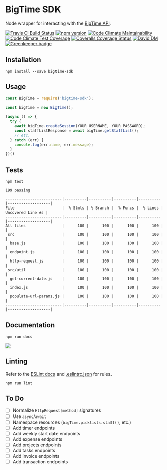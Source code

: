 # BigTime SDK
Node wrapper for interacting with the [BigTime API](http://iq.bigtime.net/BigtimeData/api/v2/help/Overview).

[![Travis CI Build Status](https://travis-ci.org/john-goldsmith/bigtime-sdk.svg?branch=master)](https://travis-ci.org/john-goldsmith/bigtime-sdk)
[![npm version](https://badge.fury.io/js/bigtime-sdk.svg)](https://badge.fury.io/js/bigtime-sdk)
[![Code Climate Maintainability](https://api.codeclimate.com/v1/badges/373d61ec523888da1663/maintainability)](https://codeclimate.com/github/john-goldsmith/bigtime-sdk/maintainability)
[![Code Climate Test Coverage](https://api.codeclimate.com/v1/badges/373d61ec523888da1663/test_coverage)](https://codeclimate.com/github/john-goldsmith/bigtime-sdk/test_coverage)
[![Coveralls Coverage Status](https://coveralls.io/repos/github/john-goldsmith/bigtime-sdk/badge.svg?branch=master)](https://coveralls.io/github/john-goldsmith/bigtime-sdk?branch=master)
[![David DM](https://david-dm.org/john-goldsmith/bigtime-sdk.svg)](https://david-dm.org/john-goldsmith/bigtime-sdk) [![Greenkeeper badge](https://badges.greenkeeper.io/john-goldsmith/bigtime-sdk.svg)](https://greenkeeper.io/)

## Installation

`npm install --save bigtime-sdk`

## Usage

```js
const BigTime = require('bigtime-sdk');

const bigTime = new BigTime();

(async () => {
  try {
    await bigTime.createSession(YOUR_USERNAME, YOUR_PASSWORD);
    const staffListResponse = await bigTime.getStaffList();
    // etc.
  } catch (err) {
    console.log(err.name, err.message);
  }
})()
```

## Tests

`npm test`

```
199 passing

-------------------------|----------|----------|----------|----------|-------------------|
File                     |  % Stmts | % Branch |  % Funcs |  % Lines | Uncovered Line #s |
-------------------------|----------|----------|----------|----------|-------------------|
All files                |      100 |      100 |      100 |      100 |                   |
 src                     |      100 |      100 |      100 |      100 |                   |
  base.js                |      100 |      100 |      100 |      100 |                   |
  endpoint.js            |      100 |      100 |      100 |      100 |                   |
  http-request.js        |      100 |      100 |      100 |      100 |                   |
 src/util                |      100 |      100 |      100 |      100 |                   |
  get-current-date.js    |      100 |      100 |      100 |      100 |                   |
  index.js               |      100 |      100 |      100 |      100 |                   |
  populate-url-params.js |      100 |      100 |      100 |      100 |                   |
-------------------------|----------|----------|----------|----------|-------------------|
```

## Documentation

`npm run docs`

![](./images/jsdoc.png)

## Linting
Refer to the [ESLint docs](https://eslint.org/docs/rules/) and [.eslintrc.json](./.eslintrc.json) for rules.

`npm run lint`

## To Do
- [ ] Normalize `HttpRequest[method]` signatures
- [ ] Use `async`/`await`
- [ ] Namespace resources (`bigTime.picklists.staff()`, etc.)
- [ ] Add timer endpoints
- [ ] Add weekly start date endpoints
- [ ] Add expense endpoints
- [ ] Add projects endpoints
- [ ] Add tasks endpoints
- [ ] Add invoice endpoints
- [ ] Add transaction endpoints
